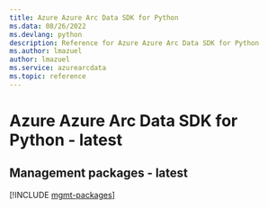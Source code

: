 ```yaml
---
title: Azure Azure Arc Data SDK for Python
ms.data: 08/26/2022
ms.devlang: python
description: Reference for Azure Azure Arc Data SDK for Python
ms.author: lmazuel
author: lmazuel
ms.service: azurearcdata
ms.topic: reference
---
```

# Azure Azure Arc Data SDK for Python - latest

## Management packages - latest
[!INCLUDE [mgmt-packages](azure-arc-data-mgmt-index.md)]